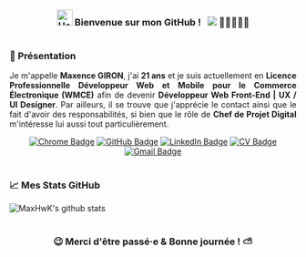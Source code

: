 <div align="center">
    
### <img src="https://user-images.githubusercontent.com/1303154/88677602-1635ba80-d120-11ea-84d8-d263ba5fc3c0.gif" width="28px" alt="Hello">  Bienvenue sur mon GitHub ! &nbsp; ![](https://komarev.com/ghpvc/?username=MaxHwK&label=Visiteurs+:) 👩🏼‍🤝‍🧑🏻
    
</div>

#

### 🚀 Présentation

<div align="justify"> 
    
Je m'appelle <b>Maxence GIRON</b>, j'ai <b>21 ans</b> et je suis actuellement en <b>Licence Professionnelle Développeur Web et Mobile pour le Commerce Électronique (WMCE)</b> afin de devenir <b>Développeur Web Front-End | UX / UI Designer</b>. Par ailleurs, il se trouve que j'apprécie le contact ainsi que le fait d'avoir des responsabilités, si bien que le rôle de <b>Chef de Projet Digital</b> m'intéresse lui aussi tout particulièrement.  
    
</div>

<div align="center">
    
[![Chrome Badge](https://img.shields.io/badge/-mon%20portfolio-94399E?logo=google-cloud&logoColor=white&style=for-the-badge)](https://maxhwk.github.io/)
[![GitHub Badge](https://img.shields.io/badge/-mes%20projets-FF7200?logo=github&logoColor=white&style=for-the-badge)](https://github.com/MaxHwK?tab=repositories)
[![LinkedIn Badge](https://img.shields.io/badge/-mon%20linkedin-0A66C2?logo=linkedin&logoColor=white&style=for-the-badge)](https://www.linkedin.com/in/maxence-giron/)
[![CV Badge](https://img.shields.io/badge/-mon%20cv-83B81A?logo=apache&logoColor=white&style=for-the-badge)](https://maxhwk.github.io/public/doc/CV_GIRON_Maxence.pdf)
[![Gmail Badge](https://img.shields.io/badge/-gironmaxence.pro-EA4335?logo=gmail&logoColor=white&style=for-the-badge)](mailto:gironmaxence.pro@gmail.com)
    
</div>

#

### 📈 Mes Stats GitHub

![MaxHwK's github stats](https://github-readme-stats.vercel.app/api?username=MaxHwK&count_private=true&theme=tokyonight&hide=contribs,prs)

#

<div align="center">

### 😉 Merci d'être passé·e & Bonne journée ! ⛅
 
</div>
